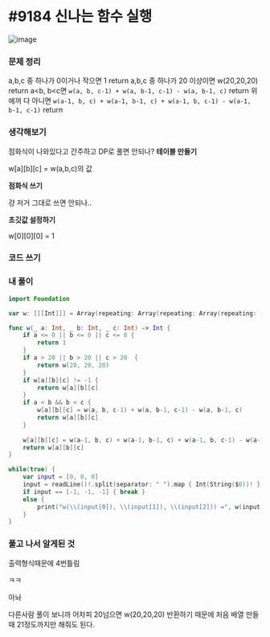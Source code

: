 # **#9184 신나는 함수 실행**

![image](https://user-images.githubusercontent.com/28949235/134882886-dbf00b45-4d7b-4e36-9dd8-7c33997e0533.png)

### **문제 정리**

a,b,c 중 하나가 0이거나 작으면 1 return a,b,c 중 하나가 20 이상이면 w(20,20,20) return a<b, b<c면 `w(a, b, c-1) + w(a, b-1, c-1) - w(a, b-1, c)` return 위에꺼 다 아니면 `w(a-1, b, c) + w(a-1, b-1, c) + w(a-1, b, c-1) - w(a-1, b-1, c-1)` return

### **생각해보기**

점화식이 나와있다고 간주하고 DP로 풀면 안되나?
 **테이블 만들기**

w[a]\[b][c] = w(a,b,c)의 값

**점화식 쓰기**

걍 저거 그대로 쓰면 안되나..

**초깃값 설정하기**

w[0]\[0][0] = 1

### **코드 쓰기**

### **내 풀이**

```swift
import Foundation

var w: [[[Int]]] = Array(repeating: Array(repeating: Array(repeating: -1, count: 105), count: 105), count: 105)

func w(_ a: Int, _ b: Int, _ c: Int) -> Int {
    if a <= 0 || b <= 0 || c <= 0 {
        return 1
    }
    if a > 20 || b > 20 || c > 20  {
        return w(20, 20, 20)
    }
    if w[a][b][c] != -1 {
        return w[a][b][c]
    }
    if a < b && b < c {
        w[a][b][c] = w(a, b, c-1) + w(a, b-1, c-1) - w(a, b-1, c)
        return w[a][b][c]
    }
    
    w[a][b][c] = w(a-1, b, c) + w(a-1, b-1, c) + w(a-1, b, c-1) - w(a-1, b-1, c-1)
    return w[a][b][c]
}

while(true) {
    var input = [0, 0, 0]
    input = readLine()!.split(separator: " ").map { Int(String($0))! }
    if input == [-1, -1, -1] { break }
    else {
        print("w(\\(input[0]), \\(input[1]), \\(input[2])) =", w(input[0], input[1], input[2]))
    }
}
```

### **풀고 나서 알게된 것**

출력형식때문에 4번틀림

ㅋㅋ

아놔

다른사람 풀이 보니까 어차피 20넘으면 w(20,20,20) 반환하기 때문에 처음 배열 만들 때 21정도까지만 해줘도 된다.

